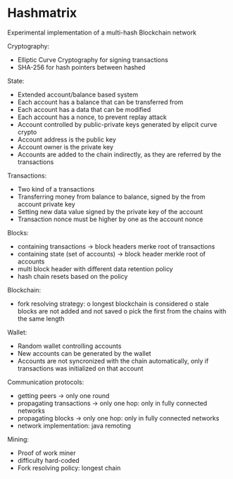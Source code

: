 # Hashmatrix
Experimental implementation of a multi-hash Blockchain network

Cryptography: 
 - Elliptic Curve Cryptography for signing transactions
 - SHA-256 for hash pointers between hashed
 
 State:
 - Extended account/balance based system 
 - Each account has a balance that can be transferred from
 - Each account has a data that can be modified
 - Each account has a nonce, to prevent replay attack
 - Account controlled by public-private keys generated by elipcit curve crypto
 - Account address is the public key
 - Account owner is the private key
 - Accounts are added to the chain indirectly, as they are referred by the transactions
 
 Transactions:
 - Two kind of a transactions
 - Transferring money from balance to balance, signed by the from account private key
 - Setting new data value signed by the private key of the account
 - Transaction nonce must be higher by one as the account nonce
 
Blocks:
 - containing transactions -> block headers merke root of transactions
 - containing state (set of accounts) -> block header merkle root of accounts
 - multi block header with different data retention policy
 - hash chain resets based on the policy
 
 Blockchain: 
  - fork resolving strategy: 
   o longest blockchain is considered 
   o stale blocks are not added and not saved
   o pick the first from the chains with the same length 
 
Wallet:
 - Random wallet controlling accounts
 - New accounts can be generated by the wallet
 - Accounts are not syncronized with the chain automatically, only if transactions was initialized on that account

Communication protocols: 
 - getting peers -> only one round
 - propagating transactions -> only one hop: only in fully connected networks
 - propagating blocks -> only one hop: only in fully connected networks
 - network implementation: java remoting
 
 Mining: 
  - Proof of work miner
  - difficulty hard-coded
  - Fork resolving policy: longest chain

